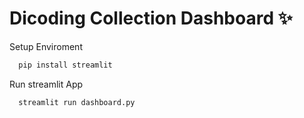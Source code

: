 # Dicoding Collection Dashboard ✨

Setup Enviroment

```bash
  pip install streamlit
```

Run streamlit App

```bash
  streamlit run dashboard.py
```
